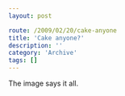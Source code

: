 ```yaml
---
layout: post

route: /2009/02/20/cake-anyone
title: 'Cake anyone?'
description: ''
category: 'Archive'
tags: []
---
```


The image says it all.

